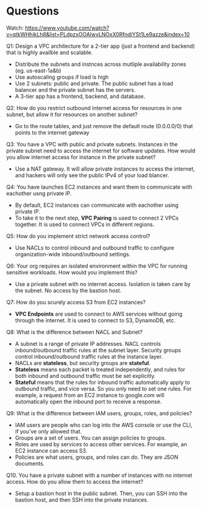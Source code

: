 # Questions

Watch: https://www.youtube.com/watch?v=qtkWHhikLh8&list=PLdpzxOOAlwvLNOxX0RfndiYSt1Le9azze&index=10

Q1: Design a VPC architecture for a 2-tier app (just a frontend and backend) that is highly availble and scalable.
- Distribute the subnets and instnces across mutliple availability zones (eg. us-east-1a&b)
- Use autoscaling groups if load is high
- Use 2 subnets: public and private. The public subnet has a load balancer and the private subnet has the servers.
- A 3-tier app has a frontend, backend, and database.

Q2: How do you restrict outbound internet access for resources in one subnet, but allow it for resources on another subnet?
- Go to the route tables, and just remove the default route (0.0.0.0/0) that points to the internet gateway

Q3: You have a VPC with public and private subnets. Instances in the private subnet need to access the internet for software updates. How would you allow internet access for instance in the private subnet?
- Use a NAT gateway. It will allow private instances to access the internet, and hackers will only see the public IPv4 of your load blancer.

Q4: You have launches EC2 instances and want them to communicate with eachother usng private IP.
- By default, EC2 instances can communicate with eachother using private IP.
- To take it to the next step, **VPC Pairing** is used to connect 2 VPCs together. It is used to connect VPCs in different regions.

Q5: How do you implement strict network access control?
- Use NACLs to control inbound and outbound traffic to configure organization-wide inbound/outbound settings.

Q6: Your org requires an isolated environment within the VPC for running sensitive workloads. How would you implement this?
- Use a private subnet with no internet access. Isolation is taken care by the subnet. No access by the bastion host.

Q7: How do you scurely access S3 from EC2 instances?
- **VPC Endpoints** are used to connect to AWS services without going through the internet. It is used to connect to S3, DynamoDB, etc.

Q8: What is the difference between NACL and Subnet?
- A subnet is a range of private IP addresses. NACL controls inbound/outbound traffic rules at the subnet layer. Security groups control inbound/outbound traffic rules at the instance layer.
- NACLs are **stateless**, but security groups are **stateful**.
- **Stateless** means each packet is treated independently, and rules for both inbound and outbound traffic must be set explicitly.
- **Stateful** means that the rules for inbound traffic automatically apply to outbound traffic, and vice versa. So you only need to set one rules. For example, a request from an EC2 instance to google.com will automatically open the inbound port to receive a response.

Q9: What is the difference between IAM users, groups, roles, and policies?
- IAM users are people who can log into the AWS console or use the CLI, if you've only allowed that.
- Groups are a set of users. You can assign policies to groups.
- Roles are used by services to access other services. For example, an EC2 instance can access S3.
- Policies are what users, groups, and roles can do. They are JSON documents.

Q10. You have a private subnet with a number of instances with no internet access. How do you allow them to access the internet?
- Setup a bastion host in the public subnet. Then, you can SSH into the bastion host, and then SSH into the private instances.
